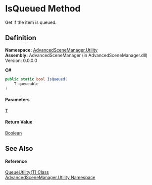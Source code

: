 # IsQueued Method

Get if the item is queued.

## Definition

**Namespace:** [AdvancedSceneManager.Utility](N_AdvancedSceneManager_Utility.md)\
**Assembly:** AdvancedSceneManager (in AdvancedSceneManager.dll) Version: 0.0.0.0

**C#**

```c#
public static bool IsQueued(
	T queueable
)
```

#### Parameters

&#x20; [T](T_AdvancedSceneManager_Utility_QueueUtility_1.md)&#x20;

#### Return Value

[Boolean](https://learn.microsoft.com/dotnet/api/system.boolean)

## See Also

#### Reference

[QueueUtility(T) Class](T_AdvancedSceneManager_Utility_QueueUtility_1.md)\
[AdvancedSceneManager.Utility Namespace](N_AdvancedSceneManager_Utility.md)

